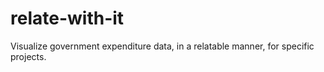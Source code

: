 # relate-with-it
Visualize government expenditure data, in a relatable manner, for specific projects.
